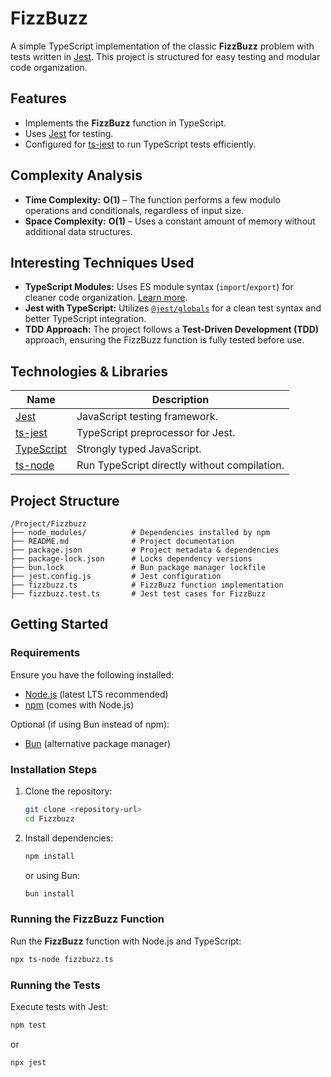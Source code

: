 # FizzBuzz

A simple TypeScript implementation of the classic **FizzBuzz** problem with tests written in [Jest](https://jestjs.io/). This project is structured for easy testing and modular code organization.

## Features

- Implements the **FizzBuzz** function in TypeScript.
- Uses [Jest](https://jestjs.io/) for testing.
- Configured for [ts-jest](https://kulshekhar.github.io/ts-jest/) to run TypeScript tests efficiently.

## Complexity Analysis

- **Time Complexity:** **O(1)** – The function performs a few modulo operations and conditionals, regardless of input size.
- **Space Complexity:** **O(1)** – Uses a constant amount of memory without additional data structures.

## Interesting Techniques Used

- **TypeScript Modules:** Uses ES module syntax (`import`/`export`) for cleaner code organization. [Learn more](https://developer.mozilla.org/en-US/docs/Web/JavaScript/Guide/Modules).
- **Jest with TypeScript:** Utilizes [`@jest/globals`](https://jestjs.io/docs/api) for a clean test syntax and better TypeScript integration.
- **TDD Approach:** The project follows a **Test-Driven Development (TDD)** approach, ensuring the FizzBuzz function is fully tested before use.

## Technologies & Libraries

| Name                                             | Description                                  |
| ------------------------------------------------ | -------------------------------------------- |
| [Jest](https://jestjs.io/)                       | JavaScript testing framework.                |
| [ts-jest](https://kulshekhar.github.io/ts-jest/) | TypeScript preprocessor for Jest.            |
| [TypeScript](https://www.typescriptlang.org/)    | Strongly typed JavaScript.                   |
| [ts-node](https://typestrong.org/ts-node/)       | Run TypeScript directly without compilation. |

## Project Structure

```plaintext
/Project/Fizzbuzz
├── node_modules/          # Dependencies installed by npm
├── README.md              # Project documentation
├── package.json           # Project metadata & dependencies
├── package-lock.json      # Locks dependency versions
├── bun.lock               # Bun package manager lockfile
├── jest.config.js         # Jest configuration
├── fizzbuzz.ts            # FizzBuzz function implementation
├── fizzbuzz.test.ts       # Jest test cases for FizzBuzz
```

## Getting Started

### **Requirements**

Ensure you have the following installed:

- [Node.js](https://nodejs.org/) (latest LTS recommended)
- [npm](https://www.npmjs.com/) (comes with Node.js)

Optional (if using Bun instead of npm):

- [Bun](https://bun.sh/) (alternative package manager)

### **Installation Steps**

1. Clone the repository:

   ```sh
   git clone <repository-url>
   cd Fizzbuzz
   ```

2. Install dependencies:

   ```sh
   npm install
   ```

   or using Bun:

   ```sh
   bun install
   ```

### **Running the FizzBuzz Function**

Run the **FizzBuzz** function with Node.js and TypeScript:

```sh
npx ts-node fizzbuzz.ts
```

### **Running the Tests**

Execute tests with Jest:

```sh
npm test
```

or

```sh
npx jest
```
